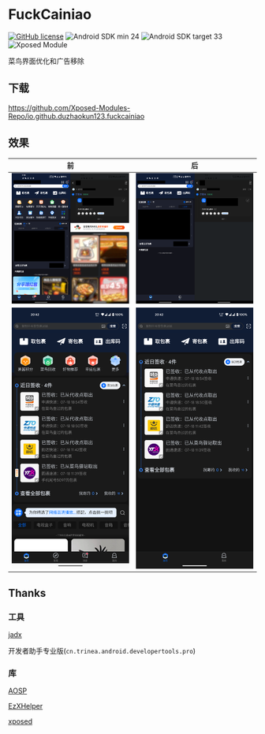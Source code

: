 # FuckCainiao

[![GitHub license](https://img.shields.io/github/license/duzhaokun123/FuckCainiao?style=flat-square)](https://github.com/duzhaokun123/FuckCainiao/blob/main/LICENSE)
![Android SDK min 24](https://img.shields.io/badge/Android%20SDK-%3E%3D%2024-brightgreen?style=flat-square&logo=android)
![Android SDK target 33](https://img.shields.io/badge/Android%20SDK-target%2033-brightgreen?style=flat-square&logo=android)
![Xposed Module](https://img.shields.io/badge/Xposed-Module-blue?style=flat-square)

菜鸟界面优化和广告移除

## 下载

https://github.com/Xposed-Modules-Repo/io.github.duzhaokun123.fuckcainiao

## 效果

|              前               |             后              |
|:----------------------------:|:--------------------------:|
|  ![before](arts/before.png)  |  ![after](arts/after.png)  |
| ![before2](arts/before2.png) | ![after2](arts/after2.png) |

## Thanks

### 工具

[jadx](https://github.com/skylot/jadx)

开发者助手专业版(`cn.trinea.android.developertools.pro`)

### 库

[AOSP](https://source.android.com/)

[EzXHelper](https://github.com/KyuubiRan/EzXHelper)

[xposed](https://forum.xda-developers.com/xposed)